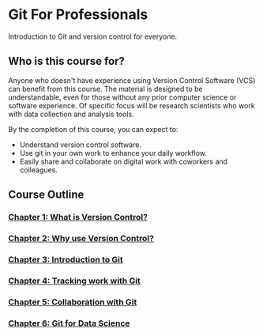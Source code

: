 # Git For Professionals
Introduction to Git and version control for everyone.

## Who is this course for?
Anyone who doesn't have experience using Version Control Software (VCS) can benefit from this course. The material is designed to be understandable, even for those without any prior computer science or software experience. Of specific focus will be research scientists who work with data collection and analysis tools.

By the completion of this course, you can expect to:
* Understand version control software.
* Use git in your own work to enhance your daily workflow.
* Easily share and collaborate on digital work with coworkers and colleagues.

## Course Outline
### [Chapter 1: What is Version Control?](Chapter1)
### [Chapter 2: Why use Version Control?](Chapter2)
### [Chapter 3: Introduction to Git](Chapter3)
### [Chapter 4: Tracking work with Git](Chapter4)
### [Chapter 5: Collaboration with Git](Chapter5)
### [Chapter 6: Git for Data Science](Chapter6)
